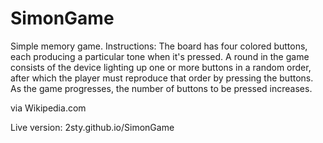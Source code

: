 # SimonGame

Simple memory game. 
Instructions:
The board has four colored buttons, each producing a particular tone when it's pressed. A round in the game consists of the device lighting up one or more buttons in a random order, after which the player must reproduce that order by pressing the buttons. As the game progresses, the number of buttons to be pressed increases.

via Wikipedia.com

Live version: 2sty.github.io/SimonGame
